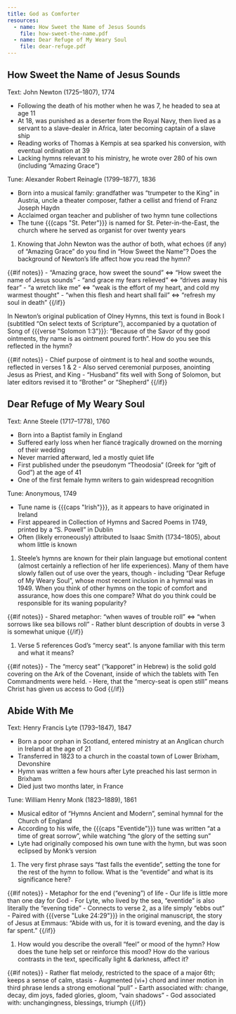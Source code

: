 ```yaml
---
title: God as Comforter
resources:
  - name: How Sweet the Name of Jesus Sounds
    file: how-sweet-the-name.pdf
  - name: Dear Refuge of My Weary Soul
    file: dear-refuge.pdf
---
```

## How Sweet the Name of Jesus Sounds

Text: John Newton (1725–1807), 1774
 - Following the death of his mother when he was 7, he headed to sea at age 11
 - At 18, was punished as a deserter from the Royal Navy, then lived as a servant to a slave-dealer in Africa, later becoming captain of a slave ship
 - Reading works of Thomas à Kempis at sea sparked his conversion, with eventual ordination at 39
 - Lacking hymns relevant to his ministry, he wrote over 280 of his own (including “Amazing Grace”)

Tune: Alexander Robert Reinagle (1799–1877), 1836
 - Born into a musical family: grandfather was “trumpeter to the King” in Austria, uncle a theater composer, father a cellist and friend of Franz Joseph Haydn
 - Acclaimed organ teacher and publisher of two hymn tune collections
 - The tune {{{caps "St. Peter"}}} is named for St. Peter-in-the-East, the church where he served as organist for over twenty years

1. Knowing that John Newton was the author of both, what echoes (if any) of “Amazing Grace” do you find in “How Sweet the Name”? Does the background of Newton’s life affect how you read the hymn?

{{#if notes}}
	- “Amazing grace, how sweet the sound” ⇔ “How sweet the name of Jesus sounds”
	- “and grace my fears relieved” ⇔ “drives away his fear”
	- “a wretch like me” ⇔ “weak is the effort of my heart, and cold my warmest thought”
	- “when this flesh and heart shall fail” ⇔ “refresh my soul in death”
{{/if}}

In Newton’s original publication of Olney Hymns, this text is found in Book I (subtitled “On select texts of Scripture”), accompanied by a quotation of Song of {{{verse "Solomon 1:3"}}}: “Because of the Savor of thy good ointments, thy name is as ointment poured forth”. How do you see this reflected in the hymn?

{{#if notes}}
	- Chief purpose of ointment is to heal and soothe wounds, reflected in verses 1 & 2
	- Also served ceremonial purposes, anointing Jesus as Priest, and King
	- “Husband” fits well with Song of Solomon, but later editors revised it to “Brother” or “Shepherd”
{{/if}}

## Dear Refuge of My Weary Soul

Text: Anne Steele (1717–1778), 1760
 - Born into a Baptist family in England
 - Suffered early loss when her fiancé tragically drowned on the morning of their wedding
 - Never married afterward, led a mostly quiet life
 - First published under the pseudonym “Theodosia” (Greek for “gift of God”) at the age of 41
 - One of the first female hymn writers to gain widespread recognition

Tune: Anonymous, 1749
 - Tune name is {{{caps "Irish"}}}, as it appears to have originated in Ireland
 - First appeared in Collection of Hymns and Sacred Poems in 1749, printed by a “S. Powell” in Dublin
 - Often (likely erroneously) attributed to Isaac Smith (1734–1805), about whom little is known

1. Steele’s hymns are known for their plain language but emotional content (almost certainly a reflection of her life experiences). Many of them have slowly fallen out of use over the years, though - including “Dear Refuge of My Weary Soul”, whose most recent inclusion in a hymnal was in 1949. When you think of other hymns on the topic of comfort and assurance, how does this one compare? What do you think could be responsible for its waning popularity?

{{#if notes}}
	- Shared metaphor: “when waves of trouble roll” ⇔ “when sorrows like sea billows roll”
	- Rather blunt description of doubts in verse 3 is somewhat unique
{{/if}}

1. Verse 5 references God’s “mercy seat”. Is anyone familiar with this term and what it means?

{{#if notes}}
	- The “mercy seat” (“kapporet” in Hebrew) is the solid gold covering on the Ark of the Covenant, inside of which the tablets with Ten Commandments were held.
	- Here, that the “mercy-seat is open still” means Christ has given us access to God
{{/if}}

## Abide With Me

Text: Henry Francis Lyte (1793–1847), 1847
 - Born a poor orphan in Scotland, entered ministry at an Anglican church in Ireland at the age of 21
 - Transferred in 1823 to a church in the coastal town of Lower Brixham, Devonshire
 - Hymn was written a few hours after Lyte preached his last sermon in Brixham
 - Died just two months later, in France

Tune: William Henry Monk (1823–1889), 1861
 - Musical editor of “Hymns Ancient and Modern”, seminal hymnal for the Church of England
 - According to his wife, the {{{caps "Eventide"}}} tune was written “at a time of great sorrow”, while watching “the glory of the setting sun”
 - Lyte had originally composed his own tune with the hymn, but was soon eclipsed by Monk’s version

1. The very first phrase says “fast falls the eventide”, setting the tone for the rest of the hymn to follow. What is the “eventide” and what is its significance here?

{{#if notes}}
	- Metaphor for the end (“evening”) of life
	- Our life is little more than one day for God
	- For Lyte, who lived by the sea, “eventide” is also literally the “evening tide”
	- Connects to verse 2, as a life simply “ebbs out”
	- Paired with {{{verse "Luke 24:29"}}} in the original manuscript, the story of Jesus at Emmaus: “Abide with us, for it is toward evening, and the day is far spent.”
{{/if}}

1. How would you describe the overall “feel” or mood of the hymn? How does the tune help set or reinforce this mood? How do the various contrasts in the text, specifically light & darkness, affect it?

{{#if notes}}
	- Rather flat melody, restricted to the space of a major 6th; keeps a sense of calm, stasis
	- Augmented (vi+) chord and inner motion in third phrase lends a strong emotional “pull”
	- Earth associated with: change, decay, dim joys, faded glories, gloom, “vain shadows”
	- God associated with: unchangingness, blessings, triumph
{{/if}}
